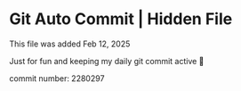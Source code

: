 # Git Auto Commit | Hidden File

This file was added Feb 12, 2025

Just for fun and keeping my daily git commit active 🤪

commit number: 2280297
